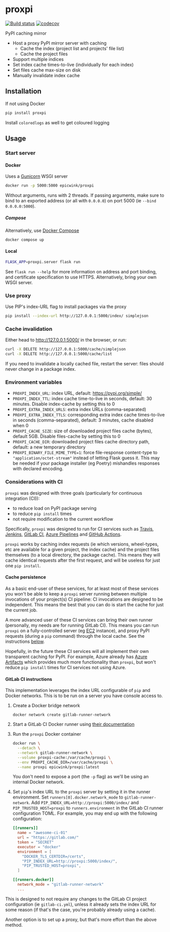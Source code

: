 # proxpi
[![Build status](
https://github.com/EpicWink/proxpi/workflows/test/badge.svg?branch=master)](
https://github.com/EpicWink/proxpi/actions?query=branch%3Amaster+workflow%3Atest)
[![codecov](https://codecov.io/gh/EpicWink/proxpi/branch/master/graph/badge.svg)](
https://codecov.io/gh/EpicWink/proxpi)

PyPI caching mirror

* Host a proxy PyPI mirror server with caching
  * Cache the index (project list and projects' file list)
  * Cache the project files
* Support multiple indices
* Set index cache times-to-live (individually for each index)
* Set files cache max-size on disk
* Manually invalidate index cache

## Installation
If not using Docker
```bash
pip install proxpi
```

Install `coloredlogs` as well to get coloured logging

## Usage
### Start server
#### Docker
Uses a [Gunicorn](https://gunicorn.org/) WSGI server
```bash
docker run -p 5000:5000 epicwink/proxpi
```

Without arguments, runs with 2 threads. If passing arguments, make sure to bind to an
exported address (or all with `0.0.0.0`) on port 5000 (ie `--bind 0.0.0.0:5000`).

##### Compose
Alternatively, use [Docker Compose](https://docs.docker.com/compose/)
```bash
docker compose up
```

#### Local
```bash
FLASK_APP=proxpi.server flask run
```

See `flask run --help` for more information on address and port binding, and certificate
specification to use HTTPS. Alternatively, bring your own WSGI server.

### Use proxy
Use PIP's index-URL flag to install packages via the proxy

```bash
pip install --index-url http://127.0.0.1:5000/index/ simplejson
```

### Cache invalidation
Either head to http://127.0.0.1:5000/ in the browser, or run:
```bash
curl -X DELETE http://127.0.0.1:5000/cache/simplejson
curl -X DELETE http://127.0.0.1:5000/cache/list
```

If you need to invalidate a locally cached file, restart the server: files should never
change in a package index.

### Environment variables
* `PROXPI_INDEX_URL`: index URL, default: https://pypi.org/simple/
* `PROXPI_INDEX_TTL`: index cache time-to-live in seconds,
   default: 30 minutes. Disable index-cache by setting this to 0
* `PROXPI_EXTRA_INDEX_URLS`: extra index URLs (comma-separated)
* `PROXPI_EXTRA_INDEX_TTLS`: corresponding extra index cache times-to-live in seconds
   (comma-separated), default: 3 minutes, cache disabled when 0
* `PROXPI_CACHE_SIZE`: size of downloaded project files cache (bytes), default 5GB.
  Disable files-cache by setting this to 0
* `PROXPI_CACHE_DIR`: downloaded project files cache directory path, default: a new
  temporary directory
* `PROXPI_BINARY_FILE_MIME_TYPE=1`: force file-response content-type to
  `"application/octet-stream"` instead of letting Flask guess it. This may be needed
  if your package installer (eg Poetry) mishandles responses with declared encoding.

### Considerations with CI
`proxpi` was designed with three goals (particularly for continuous integration (CI)):
* to reduce load on PyPI package serving
* to reduce `pip install` times
* not require modification to the current workflow

Specifically, `proxpi` was designed to run for CI services such as
[Travis](https://travis-ci.org/),
[Jenkins](https://jenkins.io/),
[GitLab CI](https://docs.gitlab.com/ee/ci/),
[Azure Pipelines](https://azure.microsoft.com/en-us/services/devops/pipelines/)
and [GitHub Actions](https://github.com/features/actions).

`proxpi` works by caching index requests (ie which versions, wheel-types, etc are
available for a given project, the index cache) and the project files themselves (to a
local directory, the package cache). This means they will cache identical requests after
the first request, and will be useless for just one `pip install`.

#### Cache persistence
As a basic end-user of these services, for at least most of these services you won't be
able to keep a `proxpi` server running between multiple invocations of your project(s)
CI pipeline: CI invocations are designed to be independent. This means the best that you
can do is start the cache for just the current job.

A more advanced user of these CI services can bring their own runner (personally, my
needs are for running GitLab CI). This means you can run `proxpi` on a fully-controlled
server (eg [EC2](https://aws.amazon.com/ec2/) instance), and proxy PyPI requests (during
a `pip` command) through the local cache. See the instructions
[below](#gitlab-ci-instructions).

Hopefully, in the future these CI services will all implement their own transparent
caching for PyPI. For example, Azure already has
[Azure Artifacts](https://azure.microsoft.com/en-au/services/devops/artifacts/) which
provides much more functionality than `proxpi`, but won't reduce `pip install` times for
CI services not using Azure.

#### GitLab CI instructions
This implementation leverages the index URL configurable of `pip` and Docker networks.
This is to be run on a server you have console access to.

1. Create a Docker bridge network
   ```shell
   docker network create gitlab-runner-network
   ```

1. Start a GitLab CI Docker runner using
   [their documentation](https://docs.gitlab.com/runner/install/docker.html)

2. Run the `proxpi` Docker container
   ```bash
   docker run \
     --detach \
     --network gitlab-runner-network \
     --volume proxpi-cache:/var/cache/proxpi \
     --env PROXPI_CACHE_DIR=/var/cache/proxpi \
     --name proxpi epicwink/proxpi:latest
   ```
   You don't need to expose a port (the `-p` flag) as we'll be using an internal
   Docker network.

4. Set `pip`'s index URL to the `proxpi` server by setting it in the runner environment.
   Set `runners[0].docker.network_mode` to `gitlab-runner-network`.
   Add `PIP_INDEX_URL=http://proxpi:5000/index/` and `PIP_TRUSTED_HOST=proxpi`
   to `runners.environment` in the GitLab CI runner configuration TOML. For example, you
   may end up with the following configuration:
   ```toml
   [[runners]]
     name = "awesome-ci-01"
     url = "https://gitlab.com/"
     token = "SECRET"
     executor = "docker"
     environment = [
       "DOCKER_TLS_CERTDIR=/certs",
       "PIP_INDEX_URL=http://proxpi:5000/index/",
       "PIP_TRUSTED_HOST=proxpi",
     ]
   
   [[runners.docker]]
     network_mode = "gitlab-runner-network"
     ...
   ```

This is designed to not require any changes to the GitLab CI project configuration (ie
`gitlab-ci.yml`), unless it already sets the index URL for some reason (if that's the
case, you're probably already using a cache).

Another option is to set up a proxy, but that's more effort than the above method.
